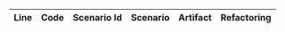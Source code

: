 | Line | Code | Scenario Id | Scenario | Artifact | Refactoring |
| :--: | :--- | :---------: | :------- | :------- | :---------- |

